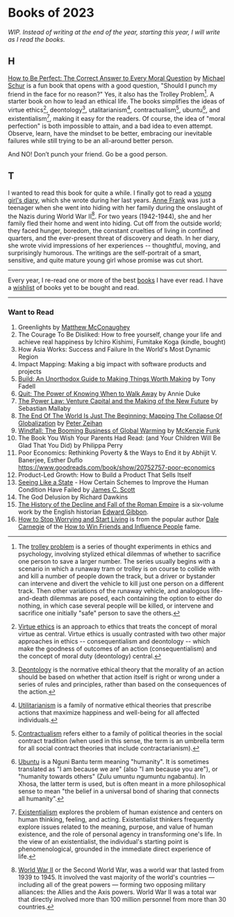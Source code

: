 # Books of 2023

_WIP. Instead of writing at the end of the year, starting this year, I will write as I read the books._

## H

[How to Be Perfect: The Correct Answer to Every Moral Question](https://www.simonandschuster.com/books/How-to-Be-Perfect/Michael-Schur/9781982159313) by [Michael Schur](https://en.wikipedia.org/wiki/Michael_Schur) is a fun book that opens with a good question, "Should I punch my friend in the face for no reason?" Yes, it also has the Trolley Problem[^trolley-problem]. A starter book on how to lead an ethical life. The books simplifies the ideas of virtue ethics[^virtue-ethics], deontology[^deontology], utalitarianism[^utalitarianism], contractualism[^contractualism], ubuntu[^ubuntu], and existentialism[^existentialism], making it easy for the readers. Of course, the idea of "moral perfection" is both impossible to attain, and a bad idea to even attempt. Observe, learn, have the mindset to be better, embracing our inevitable failures while still trying to be an all-around better person.

And NO! Don’t punch your friend. Go be a good person.

## T

I wanted to read this book for quite a while. I finally got to read a [young girl's diary](https://en.wikipedia.org/wiki/The_Diary_of_a_Young_Girl), which she wrote during her last years. [Anne Frank](https://en.wikipedia.org/wiki/Anne_Frank) was just a teenager when she went into hiding with her family during the onslaught of the Nazis during World War II[^WWII]. For two years (1942-1944), she and her family fled their home and went into hiding. Cut off from the outside world; they faced hunger, boredom, the constant cruelties of living in confined quarters, and the ever-present threat of discovery and death. In her diary, she wrote vivid impressions of her experiences -- thoughtful, moving, and surprisingly humorous. The writings are the self-portrait of a smart, sensitive, and quite mature young girl whose promise was cut short.

---

Every year, I re-read one or more of the best [books](/books/) I have ever read. I have a [wishlist](https://www.amazon.in/hz/wishlist/ls/26U9UE2WQ2WTI) of books yet to be bought and read.

---

### Want to Read

1. Greenlights by [Matthew McConaughey](https://en.wikipedia.org/wiki/Matthew_McConaughey)
2. The Courage To Be Disliked: How to free yourself, change your life and achieve real happiness by Ichiro Kishimi, Fumitake Koga (kindle, bought)
3. How Asia Works: Success and Failure In the World's Most Dynamic Region
4. Impact Mapping: Making a big impact with software products and projects
5. [Build: An Unorthodox Guide to Making Things Worth Making](https://www.goodreads.com/book/show/59696349-build) by Tony Fadell
6. [Quit: The Power of Knowing When to Walk Away](https://www.goodreads.com/book/show/60097435-quit) by Annie Duke
7. [The Power Law: Venture Capital and the Making of the New Future](https://www.goodreads.com/book/show/59448800-the-power-law) by Sebastian Mallaby
8. [The End Of The World Is Just The Beginning: Mapping The Collapse Of Globalization](https://en.wikipedia.org/wiki/The_End_of_the_World_is_just_the_Beginning) by [Peter Zeihan](https://en.wikipedia.org/wiki/Peter_Zeihan)
9. [Windfall: The Booming Business of Global Warming](https://www.amazon.com/Windfall-Booming-Business-Global-Warming/dp/1594204012) by [McKenzie Funk](https://www.mckenziefunk.com)
10. The Book You Wish Your Parents Had Read: (and Your Children Will Be Glad That You Did) by Philippa Perry
11. Poor Economics: Rethinking Poverty & the Ways to End it by Abhijit V. Banerjee,  Esther Duflo https://www.goodreads.com/book/show/20752757-poor-economics
13. Product-Led Growth: How to Build a Product That Sells Itself
14. [Seeing Like a State](https://en.wikipedia.org/wiki/Seeing_Like_a_State) - How Certain Schemes to Improve the Human Condition Have Failed by [James C. Scott](https://en.wikipedia.org/wiki/James_C._Scott)
16. The God Delusion by Richard Dawkins
17. [The History of the Decline and Fall of the Roman Empire](https://en.wikipedia.org/wiki/The_History_of_the_Decline_and_Fall_of_the_Roman_Empire) is a six-volume work by the English historian [Edward Gibbon](https://en.wikipedia.org/wiki/Edward_Gibbon).
19. [How to Stop Worrying and Start Living](https://en.wikipedia.org/wiki/How_to_Stop_Worrying_and_Start_Living) is from the popular author [Dale Carnegie](https://en.wikipedia.org/wiki/Dale_Carnegie) of the [How to Win Friends and Influence People](https://en.wikipedia.org/wiki/How_to_Win_Friends_and_Influence_People) fame.


[^trolley-problem]: The [trolley problem](https://en.wikipedia.org/wiki/Trolley_problem) is a series of thought experiments in ethics and psychology, involving stylized ethical dilemmas of whether to sacrifice one person to save a larger number. The series usually begins with a scenario in which a runaway tram or trolley is on course to collide with and kill a number of people down the track, but a driver or bystander can intervene and divert the vehicle to kill just one person on a different track. Then other variations of the runaway vehicle, and analogous life-and-death dilemmas are posed, each containing the option to either do nothing, in which case several people will be killed, or intervene and sacrifice one initially "safe" person to save the others.

[^virtue-ethics]: [Virtue ethics](https://en.wikipedia.org/wiki/Virtue_ethics) is an approach to ethics that treats the concept of moral virtue as central. Virtue ethics is usually contrasted with two other major approaches in ethics -- consequentialism and deontology -- which make the goodness of outcomes of an action (consequentialism) and the concept of moral duty (deontology) central.

[^deontology]: [Deontology](https://en.wikipedia.org/wiki/Deontology) is the normative ethical theory that the morality of an action should be based on whether that action itself is right or wrong under a series of rules and principles, rather than based on the consequences of the action.

[^utalitarianism]: [Utilitarianism](https://en.wikipedia.org/wiki/Utilitarianism) is a family of normative ethical theories that prescribe actions that maximize happiness and well-being for all affected individuals.

[^contractualism]: [Contractualism](https://en.wikipedia.org/wiki/Contractualism) refers either to a family of political theories in the social contract tradition (when used in this sense, the term is an umbrella term for all social contract theories that include contractarianism).

[^ubuntu]: [Ubuntu](https://en.wikipedia.org/wiki/Ubuntu_philosophy) is a Nguni Bantu term meaning "humanity". It is sometimes translated as "I am because we are" (also "I am because you are"), or "humanity towards others" (Zulu umuntu ngumuntu ngabantu). In Xhosa, the latter term is used, but is often meant in a more philosophical sense to mean "the belief in a universal bond of sharing that connects all humanity".

[^existentialism]: [Existentialism](https://en.wikipedia.org/wiki/Existentialism) explores the problem of human existence and centers on human thinking, feeling, and acting. Existentialist thinkers frequently explore issues related to the meaning, purpose, and value of human existence, and the role of personal agency in transforming one's life. In the view of an existentialist, the individual's starting point is phenomenological, grounded in the immediate direct experience of life.

[^WWII]: [World War II](https://en.wikipedia.org/wiki/World_War_II) or the Second World War, was a world war that lasted from 1939 to 1945. It involved the vast majority of the world's countries — including all of the great powers — forming two opposing military alliances: the Allies and the Axis powers. World War II was a total war that directly involved more than 100 million personnel from more than 30 countries.